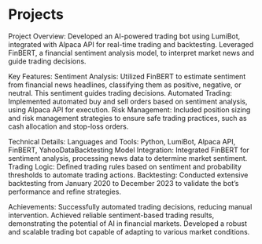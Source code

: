 # Projects

Project Overview:
Developed an AI-powered trading bot using LumiBot, integrated with Alpaca API for real-time trading and backtesting.
Leveraged FinBERT, a financial sentiment analysis model, to interpret market news and guide trading decisions.

Key Features:
Sentiment Analysis: Utilized FinBERT to estimate sentiment from financial news headlines, classifying them as positive, negative, or neutral. This sentiment guides trading decisions.
Automated Trading: Implemented automated buy and sell orders based on sentiment analysis, using Alpaca API for execution.
Risk Management: Included position sizing and risk management strategies to ensure safe trading practices, such as cash allocation and stop-loss orders.

Technical Details:
Languages and Tools: Python, LumiBot, Alpaca API, FinBERT, YahooDataBacktesting
Model Integration: Integrated FinBERT for sentiment analysis, processing news data to determine market sentiment.
Trading Logic: Defined trading rules based on sentiment and probability thresholds to automate trading actions.
Backtesting: Conducted extensive backtesting from January 2020 to December 2023 to validate the bot’s performance and refine strategies.

Achievements:
Successfully automated trading decisions, reducing manual intervention.
Achieved reliable sentiment-based trading results, demonstrating the potential of AI in financial markets.
Developed a robust and scalable trading bot capable of adapting to various market conditions.
